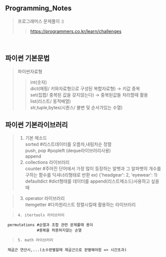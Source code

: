 ## Programming_Notes
> 프로그래머스 문제풀이 :)
>> https://programmers.co.kr/learn/challenges
  
<br>    

## 파이썬 기본문법
>  파이썬자료형
>>  int(숫자)  
    dict(매핑/ 키와자료형으로 구성된 복합자료형) -> 키값 중복  
    set(집합/ 중복된 값을 갖지않는다) -> 중복된값들 처리할때 활용  
    list(리스트/ 동적배열)  
    str,tuple,bytes(시퀀스/ 불변 및 순서가있는 수열)
    
## 파이썬 기본라이브러리


>    1. 기본 메소드  
     sorted #리스트데이터를 오름차,내림차순 정렬  
     push, pop #popleft (deque라이브러리사용)  
     append  
>    2. collections 라이브러리  
     counter #주어진 단어에서 가장 많이 등장하는 알벳과 그 알파벳의 개수를 구하는 함수를 딕셔너리형태로 반환 ex) {'headgear': 2, 'eyewear': 1}  
     defaultdict #dict형태를 데이터를 append(리스트메소드)사용하고 싶을 때 
     
>    3. operator 라이브러리  
     itemgetter #다차원리스트 정렬시킬때 활용하는 라이브러리   
     
>     4. itertools 라이브러리
     permutations #순열과 조합 관련 문제풀때 용이  
                  #중복을 허용하지않는 순열
>     5. math 라이브러리  
     제곱근 연산시,...(소수판별할때 제곱근으로 판별해야함 => 시간초과)

